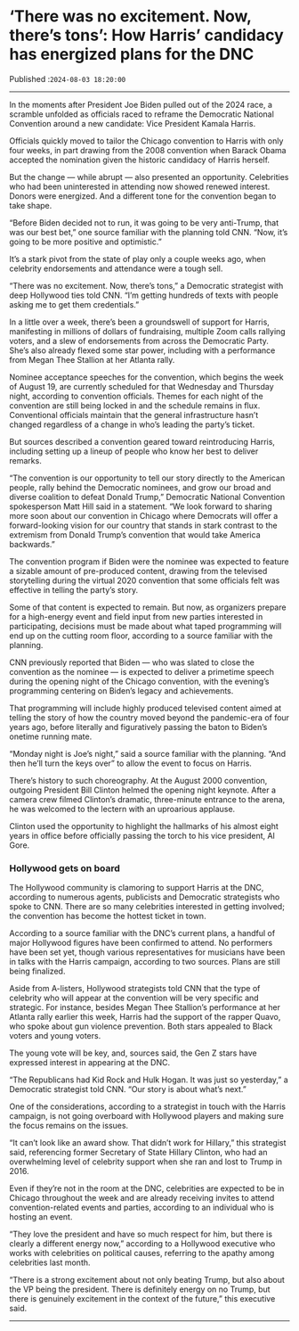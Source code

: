# ‘There was no excitement. Now, there’s tons’: How Harris’ candidacy has energized plans for the DNC

Published :`2024-08-03 18:20:00`

---

In the moments after President Joe Biden pulled out of the 2024 race, a scramble unfolded as officials raced to reframe the Democratic National Convention around a new candidate: Vice President Kamala Harris.

Officials quickly moved to tailor the Chicago convention to Harris with only four weeks, in part drawing from the 2008 convention when Barack Obama accepted the nomination given the historic candidacy of Harris herself.

But the change — while abrupt — also presented an opportunity. Celebrities who had been uninterested in attending now showed renewed interest. Donors were energized. And a different tone for the convention began to take shape.

“Before Biden decided not to run, it was going to be very anti-Trump, that was our best bet,” one source familiar with the planning told CNN. “Now, it’s going to be more positive and optimistic.”

It’s a stark pivot from the state of play only a couple weeks ago, when celebrity endorsements and attendance were a tough sell.

“There was no excitement. Now, there’s tons,” a Democratic strategist with deep Hollywood ties told CNN. “I’m getting hundreds of texts with people asking me to get them credentials.”

In a little over a week, there’s been a groundswell of support for Harris, manifesting in millions of dollars of fundraising, multiple Zoom calls rallying voters, and a slew of endorsements from across the Democratic Party. She’s also already flexed some star power, including with a performance from Megan Thee Stallion at her Atlanta rally.

Nominee acceptance speeches for the convention, which begins the week of August 19, are currently scheduled for that Wednesday and Thursday night, according to convention officials. Themes for each night of the convention are still being locked in and the schedule remains in flux. Conventional officials maintain that the general infrastructure hasn’t changed regardless of a change in who’s leading the party’s ticket.

But sources described a convention geared toward reintroducing Harris, including setting up a lineup of people who know her best to deliver remarks.

“The convention is our opportunity to tell our story directly to the American people, rally behind the Democratic nominees, and grow our broad and diverse coalition to defeat Donald Trump,” Democratic National Convention spokesperson Matt Hill said in a statement. “We look forward to sharing more soon about our convention in Chicago where Democrats will offer a forward-looking vision for our country that stands in stark contrast to the extremism from Donald Trump’s convention that would take America backwards.”

The convention program if Biden were the nominee was expected to feature a sizable amount of pre-produced content, drawing from the televised storytelling during the virtual 2020 convention that some officials felt was effective in telling the party’s story.

Some of that content is expected to remain. But now, as organizers prepare for a high-energy event and field input from new parties interested in participating, decisions must be made about what taped programming will end up on the cutting room floor, according to a source familiar with the planning.

CNN previously reported that Biden — who was slated to close the convention as the nominee — is expected to deliver a primetime speech during the opening night of the Chicago convention, with the evening’s programming centering on Biden’s legacy and achievements.

That programming will include highly produced televised content aimed at telling the story of how the country moved beyond the pandemic-era of four years ago, before literally and figuratively passing the baton to Biden’s onetime running mate.

“Monday night is Joe’s night,” said a source familiar with the planning. “And then he’ll turn the keys over” to allow the event to focus on Harris.

There’s history to such choreography. At the August 2000 convention, outgoing President Bill Clinton helmed the opening night keynote. After a camera crew filmed Clinton’s dramatic, three-minute entrance to the arena, he was welcomed to the lectern with an uproarious applause.

Clinton used the opportunity to highlight the hallmarks of his almost eight years in office before officially passing the torch to his vice president, Al Gore.

### Hollywood gets on board

The Hollywood community is clamoring to support Harris at the DNC, according to numerous agents, publicists and Democratic strategists who spoke to CNN. There are so many celebrities interested in getting involved; the convention has become the hottest ticket in town.

According to a source familiar with the DNC’s current plans, a handful of major Hollywood figures have been confirmed to attend. No performers have been set yet, though various representatives for musicians have been in talks with the Harris campaign, according to two sources. Plans are still being finalized.

Aside from A-listers, Hollywood strategists told CNN that the type of celebrity who will appear at the convention will be very specific and strategic. For instance, besides Megan Thee Stallion’s performance at her Atlanta rally earlier this week, Harris had the support of the rapper Quavo, who spoke about gun violence prevention. Both stars appealed to Black voters and young voters.

The young vote will be key, and, sources said, the Gen Z stars have expressed interest in appearing at the DNC.

“The Republicans had Kid Rock and Hulk Hogan. It was just so yesterday,” a Democratic strategist told CNN. “Our story is about what’s next.”

One of the considerations, according to a strategist in touch with the Harris campaign, is not going overboard with Hollywood players and making sure the focus remains on the issues.

“It can’t look like an award show. That didn’t work for Hillary,” this strategist said, referencing former Secretary of State Hillary Clinton, who had an overwhelming level of celebrity support when she ran and lost to Trump in 2016.

Even if they’re not in the room at the DNC, celebrities are expected to be in Chicago throughout the week and are already receiving invites to attend convention-related events and parties, according to an individual who is hosting an event.

“They love the president and have so much respect for him, but there is clearly a different energy now,” according to a Hollywood executive who works with celebrities on political causes, referring to the apathy among celebrities last month.

“There is a strong excitement about not only beating Trump, but also about the VP being the president. There is definitely energy on no Trump, but there is genuinely excitement in the context of the future,” this executive said.

---

